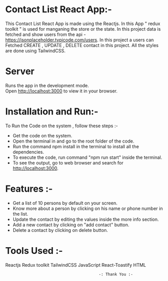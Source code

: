 
# Contact List React App:-

This Contact List React App is made using the Reactjs.
In this App " redux toolkit " is used for manganing the store or the state.
In this project data is fetched and show users from the api - https://jsonplaceholder.typicode.com/users.
In this project a users can Fetched CREATE , UPDATE , DELETE contact in this project.
All the styles are done using TailwindCSS.

#  Server 
Runs the app in the development mode.\
Open [http://localhost:3000](http://localhost:3000) to view it in your browser.

# Installation  and Run:-

To Run the Code on the system , follow these steps :-
- Get the code on the system.
- Open the terminal in and go to the root folder of the code.
- Run the command npm install in the terminal to install all the dependencies.
- To execute the code, run command "npm run start" inside the terminal.
- To see the output, go to web browser and search for [http://localhost:3000](http://localhost:3000).

# Features :-

- Get a list of 10 persons by default on your screen.
- Know more about a person by clicking on his name or phone number in the list.
- Update the contact by editing the values inside the more info section.
- Add a new contact by clicking on "add contact" button.
- Delete a contact by clicking on delete button.

# Tools Used :- 

Reactjs
Redux  toolkit 
TailwindCSS
JavaScript
React-Toastify 
HTML

                                             -: Thank You :-
